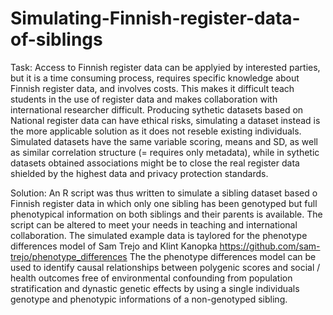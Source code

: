 # Simulating-Finnish-register-data-of-siblings

Task: Access to Finnish register data can be applyied by interested parties, but it is a time consuming process, requires specific knowledge about Finnish register data, and involves costs. This makes it difficult teach students in the use of register data and makes collaboration with international researcher difficult.  Producing sythetic datasets based on National register data can have ethical risks, simulating a dataset instead is the more applicable solution as it does not reseble existing individuals. Simulated datasets have the same variable scoring, means and SD, as well as similar correlation structure (= requires only metadata), while in sythetic datasets obtained associations might be to close the real register data shielded by the highest data and privacy protection standards. 

Solution: An R script was thus written to simulate a sibling dataset based o Finnish register data in which only one sibling has been genotyped but full phenotypical information on both siblings and their parents is available. The script can be altered to meet your needs in teaching and international collaboration.
The simulated example data is taylored for the phenotype differences model of Sam Trejo and Klint Kanopka https://github.com/sam-trejo/phenotype_differences
The the phenotype differences model can be used to identify causal relationships between polygenic scores and social / health outcomes free of environmental confounding from population stratification and dynastic genetic effects by using a single individuals genotype and phenotypic informations of a non-genotyped sibling. 
